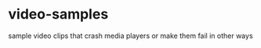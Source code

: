 video-samples
=============

sample video clips that crash media players or make them fail in other ways